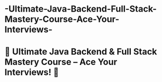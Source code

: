 # -Ultimate-Java-Backend-Full-Stack-Mastery-Course-Ace-Your-Interviews-
# 🚀 Ultimate Java Backend &amp; Full Stack Mastery Course – Ace Your Interviews! 🚀
